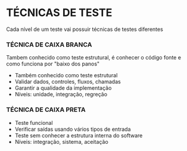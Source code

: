 # TÉCNICAS DE TESTE

Cada nível de um teste vai possuir técnicas de testes diferentes

### TÉCNICA DE CAIXA BRANCA

Tambem conhecido como teste estrutural, é conhecer o código fonte e como funciona por "baixo dos panos"

* Também conhecido como teste estrutural
* Validar dados, controles, fluxos, chamadas
* Garantir a qualidade da implementação
* Níveis: unidade, integração, regreção

### TÉCNICA DE CAIXA PRETA


* Teste funcional
* Verificar saídas usando vários tipos de entrada
* Teste sem conhecer a estrutura interna do software
* Níveis: integração, sistema, aceitação